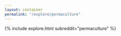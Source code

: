 ```yaml
---
layout: container
permalink: "/explore/permaculture"
---
```


<link rel="stylesheet" type="text/css" href="/static/css/explore.css">
{% include explore.html subreddit="permaculture" %}
